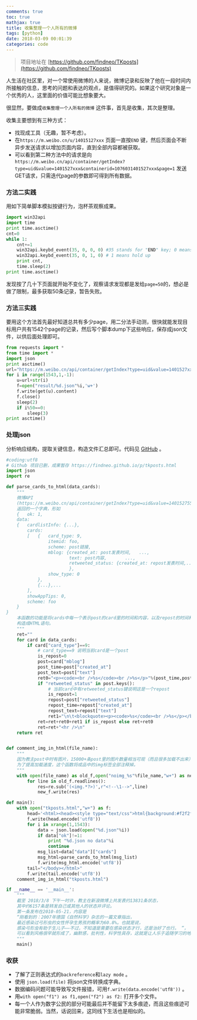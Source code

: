 ```yaml
---
comments: true
toc: true
mathjax: true
title: 收集整理一个人所有的微博
tags: [python]
date: 2018-03-09 00:01:39
categories: code
---
```


> 项目地址在  [https://github.com/findneo/TKposts](https://github.com/findneo/TKposts) 

人生活在社区里，对一个常使用微博的人来说，微博记录和反映了他在一段时间内所接触的信息，思考的问题和表达的观点，是值得研究的。如果这个研究对象是一个优秀的人，这里面的价值可能比想象要大。

很显然，要做成`收集整理一个人所有的微博` 这件事，首先是收集，其次是整理。

收集主要想到有三种方式：

- 找现成工具（无趣，暂不考虑）。
- 在`https://m.weibo.cn/u/14015127xxx` 页面一直按`END` 键，然后页面会不断异步发送请求以增加页面内容，直到全部内容都被获取。
- 可以看到第二种方法中的请求是向`https://m.weibo.cn/api/container/getIndex?type=uid&value=1401527xxx&containerid=1076031401527xxx&page=1` 发送GET请求，只需迭代page的参数即可得到所有数据。

### 方法二实践

用如下简单脚本模拟按键行为，泡杯茶观察成果。

```python
import win32api
import time
print time.asctime()
cnt=0
while 1:
	cnt+=1
	win32api.keybd_event(35, 0, 0, 0) #35 stands for "END" key; 0 means hold down
 	win32api.keybd_event(35, 0, 1, 0) # 1 means hold up 
	print cnt,
	time.sleep(2)
print time.asctime()
```

发现按了几十下页面就开始不变化了，观察请求发现都是发给`page=50`的，想必是做了限制，最多获取50条记录，暂告失败。

### 方法三实践

要用这个方法首先最好知道总共有多少page，用二分法手动测，很快就能发现目标用户共有1542个page的记录，然后写个脚本dump下这些响应，保存成json文件，以供后面处理即可。

```python
from requests import * 
from time import *
import json
print asctime()
url="https://m.weibo.cn/api/container/getIndex?type=uid&value=1401527xxx&containerid=1076031401527xxx&page="
for i in range(1543,1,-1):
	u=url+str(i)
	f=open("result/%d.json"%i,'w+')
	f.write(get(u).content)
	f.close()
	sleep(2)
	if i%50==0:
		sleep(3)
print asctime()
```

### 处理json

分析响应结构，提取关键信息，构造文件汇总即可。代码见  [GitHub](https://github.com/findneo/TKposts/blob/master/parse_json.py) 。

```python
#coding:utf8
# Github 项目已删，成果暂存 https://findneo.github.io/p/tkposts.html
import json
import re

def parse_cards_to_html(data_cards):
	"""
	微博API
	(https://m.weibo.cn/api/container/getIndex?type=uid&value=1401527553&containerid=1076031401527553&page=1)
	返回的一个字典，形如
	{	ok: 1,
	data: 
	{	cardlistInfo: {...},
		cards: 
		[	{	card_type: 9,	
				itemid: foo,	
				scheme: post链接,
				mblog: {created_at: post发表时间,	...,
						text: post内容,		...,
						retweeted_status: {created_at: repost发表时间,...,text: repost内容,...,}
						},
				show_type: 0
			},
			{...},...
		],
		showAppTips: 0,
		scheme: foo
	}
}
	本函数的功能是将cards中每一个表示post的card里的时间和内容，以及repost的时间和内容(如果有的话)，提取出来，
	构造成HTML语句。
	"""
	ret=""
	for card in data_cards:
		if card["card_type"]==9: 
			# card_type==9 说明当前card是一个post
			is_repost=0
			post=card["mblog"] 
			post_time=post["created_at"]
			post_text=post["text"]
			ret0="<p><code><br />%s</code><br />%s</p>"%(post_time,post_text)
			if "retweeted_status" in post.keys():
				# 当前card中有retweeted_status键说明这是一个repost
				is_repost=1
				repost=post["retweeted_status"]
				repost_time=repost["created_at"]
				repost_text=repost["text"]
				ret1="\n\t<blockquote><p><code>%s</code><br />%s</p></blockquote>"%(repost_time,repost_text)
			ret=ret+ret0+ret1 if is_repost else ret+ret0
			ret=ret+"<hr />\n"
	return ret


def comment_img_in_html(file_name):
	"""
	因为教主post中时有图片，15000+条post里的图片数量相当可观（而且很多加载不出来），
	为了提高加载速度，这个函数将成品中的img标签全部注释掉。
	"""
	with open(file_name) as old_f,open("noimg_%s"%file_name,"w+") as new_f:
		for line in old_f.readlines():
			res=re.sub('(<img.*?>)',r"<!--\1-->",line)
			new_f.write(res)

def main():
	with open("tkposts.html","w+") as f:
		head='<html><head><style type="text/css">html{background:#f2f2f2;font-size:16px;font-family:Monaco}</style><title>TK POSTS</title></head><body>\n'
		f.write(head.encode('utf8'))
		for i in xrange(1,1543):
			data = json.load(open("%d.json"%i))
			if data["ok"]!=1:
				print "%d.json no data"%i
				continue
			msg_list=data["data"]["cards"]
			msg_html=parse_cards_to_html(msg_list)
			f.write(msg_html.encode('utf8'))
		tail="</body></html>"
		f.write(tail.encode('utf8'))
	comment_img_in_html("tkposts.html")

if __name__ == '__main__':
	"""
	截至 2018/3/8 下午一时许，教主在新浪微博上共发表约13831条状态，
	其中约6157条是转发自己或其他人的状态并评论。
	第一条发布在2010-05-21，内容是
	“刚看到的：2007年德国《自然科学》杂志的一篇文章指出，
	最近感染过弓形虫的女性怀孕生男孩的概率为60.8%。也就是说，
	感染弓形虫有助于生儿子——不过，不知道是需要在感染状态才行，还是治好了也行。 ”，
	可以看到风格很早就形成了，幽默感，批判性，科学性具存，这就是让人乐于追随学习的地方。
	"""
	main()
```

### 收获

- 了解了正则表达式的`backreference`和`lazy mode` 。
- 使用 `json.load(file)` 将json文件转换成字典。
- 数据编码问题可能导致写文件报错，可用`f.write(data.encode('utf8'))` 。
- 用`with open("f1") as f1,open("f2") as f2:` 打开多个文件。
- 每一个人作为数字公民的部分可能最后并不能留下太多痕迹，而且这些痕迹可能非常脆弱。当然，话说回来，这同线下生活也是相似的。

